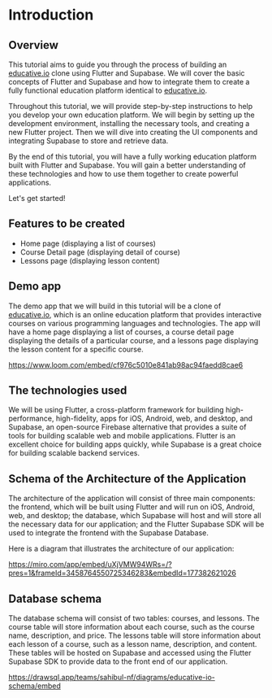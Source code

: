 # Introduction

## Overview

This tutorial aims to guide you through the process of building an [educative.io](http://educative.io/) clone using Flutter and Supabase. We will cover the basic concepts of Flutter and Supabase and how to integrate them to create a fully functional education platform identical to [educative.io](http://educative.io/).

Throughout this tutorial, we will provide step-by-step instructions to help you develop your own education platform. We will begin by setting up the development environment, installing the necessary tools, and creating a new Flutter project. Then we will dive into creating the UI components and integrating Supabase to store and retrieve data.

By the end of this tutorial, you will have a fully working education platform built with Flutter and Supabase. You will gain a better understanding of these technologies and how to use them together to create powerful applications.

Let's get started!

## Features to be created

- Home page (displaying a list of courses)
- Course Detail page (displaying detail of course)
- Lessons page (displaying lesson content)

## Demo app

The demo app that we will build in this tutorial will be a clone of [educative.io](http://educative.io/), which is an online education platform that provides interactive courses on various programming languages and technologies. The app will have a home page displaying a list of courses, a course detail page displaying the details of a particular course, and a lessons page displaying the lesson content for a specific course.

<embed>https://www.loom.com/embed/cf976c5010e841ab98ac94faedd8cae6</embed>

## The technologies used

We will be using Flutter, a cross-platform framework for building high-performance, high-fidelity, apps for iOS, Android, web, and desktop, and Supabase, an open-source Firebase alternative that provides a suite of tools for building scalable web and mobile applications. Flutter is an excellent choice for building apps quickly, while Supabase is a great choice for building scalable backend services.

## Schema of the Architecture of the Application

The architecture of the application will consist of three main components: the frontend, which will be built using Flutter and will run on iOS, Android, web, and desktop; the database, which Supabase will host and will store all the necessary data for our application; and the Flutter Supabase SDK will be used to integrate the frontend with the Supabase Database.

Here is a diagram that illustrates the architecture of our application:

<embed>https://miro.com/app/embed/uXjVMW94WRs=/?pres=1&frameId=3458764550725346283&embedId=177382621026</embed>

## Database schema

The database schema will consist of two tables: courses, and lessons. The course table will store information about each course, such as the course name, description, and price. The lessons table will store information about each lesson of a course, such as a lesson name, description, and content. These tables will be hosted on Supabase and accessed using the Flutter Supabase SDK to provide data to the front end of our application.

<embed>https://drawsql.app/teams/sahibul-nf/diagrams/educative-io-schema/embed</embed>